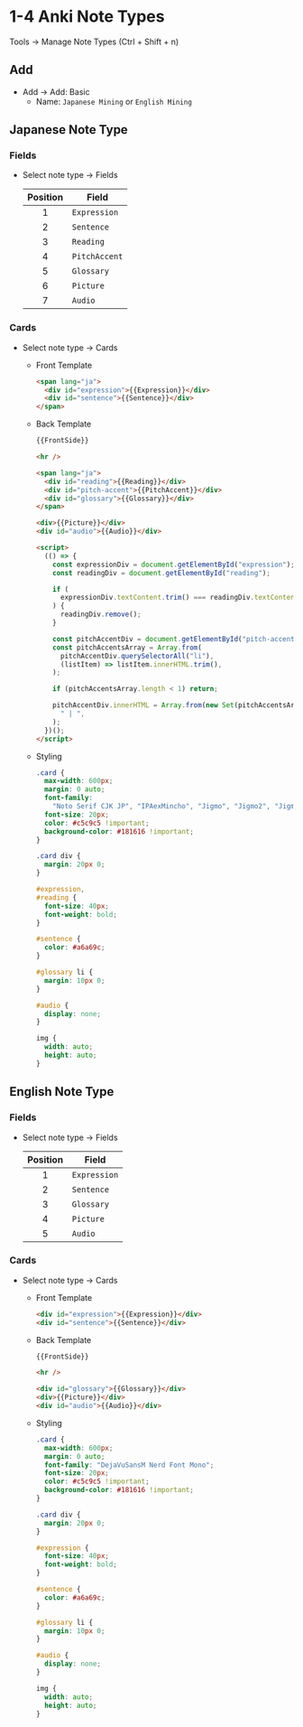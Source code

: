 # 1-4 Anki Note Types

Tools → Manage Note Types (Ctrl + Shift + n)

## Add

- Add → Add: Basic
  - Name: `Japanese Mining` or `English Mining`

## Japanese Note Type

### Fields

- Select note type → Fields

  | Position | Field         |
  | :------: | ------------- |
  |    1     | `Expression`  |
  |    2     | `Sentence`    |
  |    3     | `Reading`     |
  |    4     | `PitchAccent` |
  |    5     | `Glossary`    |
  |    6     | `Picture`     |
  |    7     | `Audio`       |

### Cards

- Select note type → Cards
  - Front Template

    ```html
    <span lang="ja">
      <div id="expression">{{Expression}}</div>
      <div id="sentence">{{Sentence}}</div>
    </span>
    ```

  - Back Template

    ```html
    {{FrontSide}}

    <hr />

    <span lang="ja">
      <div id="reading">{{Reading}}</div>
      <div id="pitch-accent">{{PitchAccent}}</div>
      <div id="glossary">{{Glossary}}</div>
    </span>

    <div>{{Picture}}</div>
    <div id="audio">{{Audio}}</div>

    <script>
      (() => {
        const expressionDiv = document.getElementById("expression");
        const readingDiv = document.getElementById("reading");

        if (
          expressionDiv.textContent.trim() === readingDiv.textContent.trim()
        ) {
          readingDiv.remove();
        }

        const pitchAccentDiv = document.getElementById("pitch-accent");
        const pitchAccentsArray = Array.from(
          pitchAccentDiv.querySelectorAll("li"),
          (listItem) => listItem.innerHTML.trim(),
        );

        if (pitchAccentsArray.length < 1) return;

        pitchAccentDiv.innerHTML = Array.from(new Set(pitchAccentsArray)).join(
          " | ",
        );
      })();
    </script>
    ```

  - Styling

    ```css
    .card {
      max-width: 600px;
      margin: 0 auto;
      font-family:
        "Noto Serif CJK JP", "IPAexMincho", "Jigmo", "Jigmo2", "Jigmo3";
      font-size: 20px;
      color: #c5c9c5 !important;
      background-color: #181616 !important;
    }

    .card div {
      margin: 20px 0;
    }

    #expression,
    #reading {
      font-size: 40px;
      font-weight: bold;
    }

    #sentence {
      color: #a6a69c;
    }

    #glossary li {
      margin: 10px 0;
    }

    #audio {
      display: none;
    }

    img {
      width: auto;
      height: auto;
    }
    ```

## English Note Type

### Fields

- Select note type → Fields

  | Position | Field        |
  | :------: | ------------ |
  |    1     | `Expression` |
  |    2     | `Sentence`   |
  |    3     | `Glossary`   |
  |    4     | `Picture`    |
  |    5     | `Audio`      |

### Cards

- Select note type → Cards
  - Front Template

    ```html
    <div id="expression">{{Expression}}</div>
    <div id="sentence">{{Sentence}}</div>
    ```

  - Back Template

    ```html
    {{FrontSide}}

    <hr />

    <div id="glossary">{{Glossary}}</div>
    <div>{{Picture}}</div>
    <div id="audio">{{Audio}}</div>
    ```

  - Styling

    ```css
    .card {
      max-width: 600px;
      margin: 0 auto;
      font-family: "DejaVuSansM Nerd Font Mono";
      font-size: 20px;
      color: #c5c9c5 !important;
      background-color: #181616 !important;
    }

    .card div {
      margin: 20px 0;
    }

    #expression {
      font-size: 40px;
      font-weight: bold;
    }

    #sentence {
      color: #a6a69c;
    }

    #glossary li {
      margin: 10px 0;
    }

    #audio {
      display: none;
    }

    img {
      width: auto;
      height: auto;
    }
    ```
